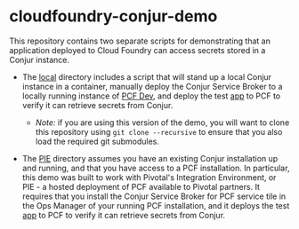 # cloudfoundry-conjur-demo
This repository contains two separate scripts for demonstrating that an
application deployed to Cloud Foundry can access secrets stored in a Conjur
instance.

- The [local](local/) directory includes a script that will stand up a local
Conjur instance in a container, manually deploy the Conjur Service Broker to
a locally running instance of [PCF Dev](https://pivotal.io/pcf-dev), and deploy
the test [app](app/) to PCF to verify it can retrieve secrets from Conjur.
  - *Note:* if you are using this version of the demo, you will want to clone
    this repository using `git clone --recursive` to ensure that you also load
    the required git submodules.

- The [PIE](pie/) directory assumes you have an existing Conjur installation up
and running, and that you have access to a PCF installation. In particular,
this demo was built to work with Pivotal's Integration Environment, or PIE - a
hosted deployment of PCF available to Pivotal partners. It requires that you
install the Conjur Service Broker for PCF service tile in the Ops Manager of
your running PCF installation, and it deploys the test [app](app/) to PCF to
verify it can retrieve secrets from Conjur.
